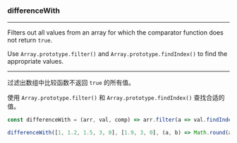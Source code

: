 ### differenceWith

------------

Filters out all values from an array for which the comparator function does not return `true`.

Use `Array.prototype.filter()` and `Array.prototype.findIndex()` to find the appropriate values.

------------

过滤出数组中比较函数不返回 `true` 的所有值。

使用 `Array.prototype.filter()` 和 `Array.prototype.findIndex()` 查找合适的值。

```js
const differenceWith = (arr, val, comp) => arr.filter(a => val.findIndex(b => comp(a, b)) === -1);
```

```js
differenceWith([1, 1.2, 1.5, 3, 0], [1.9, 3, 0], (a, b) => Math.round(a) === Math.round(b)); // [1, 1.2]
```
